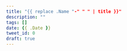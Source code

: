```yaml
---
title: "{{ replace .Name "-" " " | title }}"
description: ""
tags: []
date: {{ .Date }}
tweet_id: 0
draft: true
---
```

